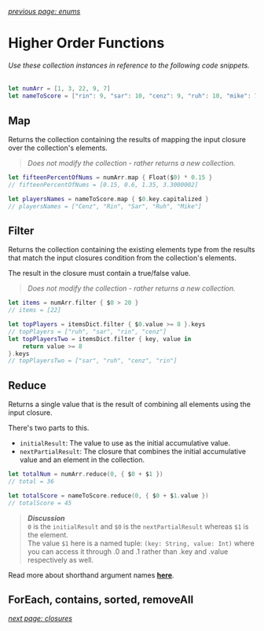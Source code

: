 *[previous page: enums](https://github.com/RinniSwift/Computer-Science-with-iOS/blob/main/enums.md)*

# Higher Order Functions

###### Use these collection instances in reference to the following code snippets.
```swift
let numArr = [1, 3, 22, 9, 7]
let nameToScore = ["rin": 9, "sar": 10, "cenz": 9, "ruh": 10, "mike": 7]
```

## Map

Returns the collection containing the results of mapping the input closure over the collection's elements.

> *Does not modify the collection - rather returns a new collection.*

```swift
let fifteenPercentOfNums = numArr.map { Float($0) * 0.15 }
// fifteenPercentOfNums = [0.15, 0.6, 1.35, 3.3000002]

let playersNames = nameToScore.map { $0.key.capitalized }
// playersNames = ["Cenz", "Rin", "Sar", "Ruh", "Mike"]
```

## Filter

Returns the collection containing the existing elements type from the results that match the input closures condition from the collection's elements.

The result in the closure must contain a true/false value.

> *Does not modify the collection - rather returns a new collection.*

```swift
let items = numArr.filter { $0 > 20 }
// items = [22]

let topPlayers = itemsDict.filter { $0.value >= 8 }.keys
// topPlayers = ["ruh", "sar", "rin", "cenz"]
let topPlayersTwo = itemsDict.filter { key, value in
    return value >= 8
}.keys
// topPlayersTwo = ["sar", "ruh", "cenz", "rin"]
```

## Reduce

Returns a single value that is the result of combining all elements using the input closure.

There's two parts to this. 

- `initialResult`: The value to use as the initial accumulative value.
- `nextPartialResult`: The closure that combines the initial accumulative value and an element in the collection.

```swift
let totalNum = numArr.reduce(0, { $0 + $1 })
// total = 36

let totalScore = nameToScore.reduce(0, { $0 + $1.value })
// totalScore = 45
```

> ***Discussion***\
> `0` is the `initialResult` and `$0` is the `nextPartialResult` whereas `$1` is the element.\
> The value `$1` here is a named tuple: `(key: String, value: Int)` where you can access it through .0 and .1 rather than .key and .value respectively as well.

Read more about shorthand argument names [**here**](https://www.notion.so/Computer-Science-in-iOS-a3e8007592944c7e93434a13aaf7e6c6#b28f3b5be4614958a0fa4b5fbf45662c).

## ForEach, contains, sorted, removeAll

*[next page: closures](https://github.com/RinniSwift/Computer-Science-with-iOS/blob/main/closures.md)*
